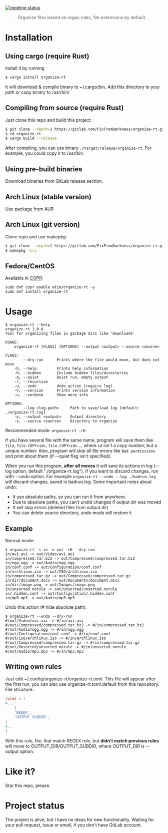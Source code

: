 [![pipeline status](https://gitlab.com/FixFromDarkness/organize-rt/badges/master/pipeline.svg)](https://gitlab.com/FixFromDarkness/organize-rt/-/commits/master)

> Organize files based on regex rules, file extensions by default.

# Installation
## Using cargo (require Rust)

Install it by running
```bash
$ cargo install organize-rt
```

It will download & compile binary to ~/.cargo/bin. Add this directory to your path
or copy binary to /usr/bin/

## Compiling from source (require Rust)
Just clone this repo and build this project:
```bash
$ git clone --depth=1 https://gitlab.com/FixFromDarkness/organize-rt.git
$ cd organize-rt
$ cargo build --release
```

After compiling, you can use binary `./target/release/organize-rt`. For example, you could copy it to /usr/bin.

## Using pre-build binaries

Download binaries from GitLab release section.

## Arch Linux (stable version)
Use [package from AUR](https://aur.archlinux.org/packages/organize-rt/)

## Arch Linux (git version)
Clone repo and use makepkg:
```bash
$ git clone --depth=1 https://gitlab.com/FixFromDarkness/organize-rt.git
$ makepkg -sri
```

## Fedora/CentOS
Available in [COPR](https://copr.fedorainfracloud.org/coprs/atim/organize-rt/):
```
sudo dnf copr enable atim/organize-rt -y
sudo dnf install organize-rt
```

# Usage
```
$ organize-rt --help
organize-rt 1.0.0
Tool for organizing files in garbage dirs like 'Downloads'

USAGE:
    organize-rt [FLAGS] [OPTIONS] --output <output> --source <source>

FLAGS:
        --dry-run      Prints where the file would move, but does not move
    -h, --help         Prints help information
    -H, --hidden       Include hidden files/directories
    -q, --quiet        Quiet run, empty output
    -r, --recursive
    -u, --undo         Undo action (require log)
    -V, --version      Prints version information
    -v, --verbose      Show more info

OPTIONS:
        --log <log-path>     Path to save/load log [default: ./organize-rt.log]
    -o, --output <output>    Output directory
    -s, --source <source>    Directory to organize
```

Recommended mode: `organize-rt -rH`


If you have several file with the same name, program will save them like `file`, `file.COPY<id>`, `file.COPY<id>`..., where `id` isn't a copy number, but a unique number. Also, program will skip all file errors like `Bad permissions` and print about them (if --quiet flag isn't specified).

When you run this program, __after all moves__ it will save its actions in log (--log option, default "./organize-rt.log").
If you want to discard changes, run with --undo option. For example `organize-rt --undo --log ./badrun.log` will discard changes, saved in
badrun.log. Some important notes about undo:
* It use absolute paths, so you can run it from anywhere.
* Due to absolute paths, you can't undid changes if output dir was moved
* It will skip errors (deleted files from output dir)
* You can delete source directory, undo mode will restore it

## Example
Normal mode:
```
$ organize-rt -s in -o out -rH --dry-run
in/avi.avi -> out/Video/avi.avi
in/compressed.tar.bz2 -> out/Compressed/compressed.tar.bz2
in/ogg.ogg -> out/Audio/ogg.ogg
in/conf.conf -> out/Configuration/conf.conf
in/archlinux.iso -> out/ISO/archlinux.iso
in/compressed.tar.gz -> out/Compressed/compressed.tar.gz
in/dir/document.docx -> out/Documents/document.docx
in/dir/image.png -> out/Images/image.png
in/unsorted.norule -> out/Unsorted/unsorted.norule
in/.hidden.conf -> out/Configuration/.hidden.conf
in/mp3.mp3 -> out/Audio/mp3.mp3
```

Undo this action (# hide absolute path):
```
$ organize-rt --undo --dry-run
#/out/Video/avi.avi -> #/in/avi.avi
#/out/Compressed/compressed.tar.bz2 -> #/in/compressed.tar.bz2
#/out/Audio/ogg.ogg -> #/in/ogg.ogg
#/out/Configuration/conf.conf -> #/in/conf.conf
#/out/ISO/archlinux.iso -> #/in/archlinux.iso
#/out/Compressed/compressed.tar.gz -> #/in/compressed.tar.gz
#/out/Unsorted/unsorted.norule -> #/in/unsorted.norule
#/out/Audio/mp3.mp3 -> #/in/mp3.mp3
```

## Writing own rules
Just edit ~/.config/organize-rt/organize-rt.toml. This file will appear after the first run, you can also use organize-rt.toml.default from this repository. File structure:
```toml
rules = [
#...
    [
    'REGEX',
    'OUTPUT_SUBDIR',
]
#...
]
```
With this rule, file, that match REGEX rule, but __didn't match previous rules__ will move to OUTPUT_DIR/OUTPUT_SUBDIR,
where OUTPUT_DIR is --output option.

# Like it?
Star this repo, please.

# Project status
The project is alive, but I have no ideas for new functionality. Waiting for your pull request, issue or email, if you don't have GitLab account.
